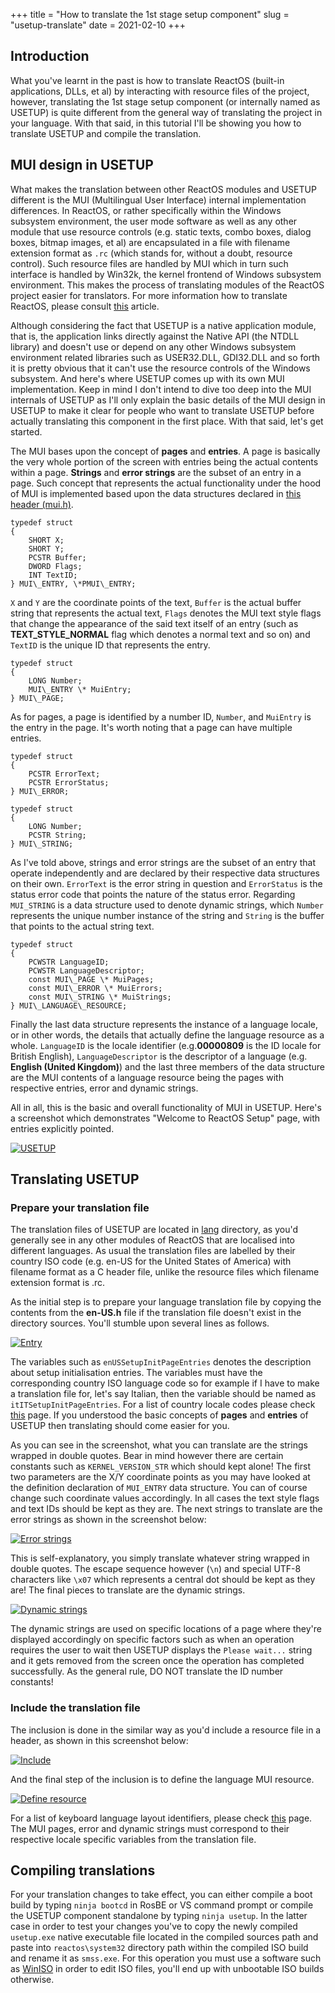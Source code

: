 +++
title = "How to translate the 1st stage setup component"
slug = "usetup-translate"
date = 2021-02-10
+++

## Introduction

What you've learnt in the past is how to translate ReactOS (built-in applications, DLLs, et al) by interacting with resource files of the project, however, translating the 1st stage setup component (or internally named as USETUP) is quite different from the general way of translating the project in your language. With that said, in this tutorial I'll be showing you how to translate USETUP and compile the translation.

## MUI design in USETUP

What makes the translation between other ReactOS modules and USETUP different is the MUI (Multilingual User Interface) internal implementation differences. In ReactOS, or rather specifically within the Windows subsystem environment, the user mode software as well as any other module that use resource controls (e.g. static texts, combo boxes, dialog boxes, bitmap images, et al) are encapsulated in a file with filename extension format as `.rc` (which stands for, without a doubt, resource control). Such resource files are handled by MUI which in turn such interface is handled by Win32k, the kernel frontend of Windows subsystem environment. This makes the process of translating modules of the ReactOS project easier for translators. For more information how to translate ReactOS, please consult [this](reactos-translate.html) article.

Although considering the fact that USETUP is a native application module, that is, the application links directly against the Native API (the NTDLL library) and doesn't use or depend on any other Windows subsystem environment related libraries such as USER32.DLL, GDI32.DLL and so forth it is pretty obvious that it can't use the resource controls of the Windows subsystem. And here's where USETUP comes up with its own MUI implementation. Keep in mind I don't intend to dive too deep into the MUI internals of USETUP as I'll only explain the basic details of the MUI design in USETUP to make it clear for people who want to translate USETUP before actually translating this component in the first place. With that said, let's get started.

The MUI bases upon the concept of **pages** and **entries**. A page is basically the very whole portion of the screen with entries being the actual contents within a page. **Strings** and **error strings** are the subset of an entry in a page. Such concept that represents the actual functionality under the hood of MUI is implemented based upon the data structures declared in [this header (mui.h)](https://github.com/reactos/reactos/blob/master/base/setup/usetup/mui.h).

```
typedef struct
{
    SHORT X;
    SHORT Y;
    PCSTR Buffer;
    DWORD Flags;
    INT TextID;
} MUI\_ENTRY, \*PMUI\_ENTRY;
```         

`X` and `Y` are the coordinate points of the text, `Buffer` is the actual buffer string that represents the actual text, `Flags` denotes the MUI text style flags that change the appearance of the said text itself of an entry (such as **TEXT\_STYLE\_NORMAL** flag which denotes a normal text and so on) and `TextID` is the unique ID that represents the entry.

```
typedef struct
{
    LONG Number;
    MUI\_ENTRY \* MuiEntry;
} MUI\_PAGE;
```         

As for pages, a page is identified by a number ID, `Number`, and `MuiEntry` is the entry in the page. It's worth noting that a page can have multiple entries.

```
typedef struct
{
    PCSTR ErrorText;
    PCSTR ErrorStatus;
} MUI\_ERROR;
```         

```
typedef struct
{
    LONG Number;
    PCSTR String;
} MUI\_STRING;
```         

As I've told above, strings and error strings are the subset of an entry that operate independently and are declared by their respective data structures on their own. `ErrorText` is the error string in question and `ErrorStatus` is the status error code that points the nature of the status error. Regarding `MUI_STRING` is a data structure used to denote dynamic strings, which `Number` represents the unique number instance of the string and `String` is the buffer that points to the actual string text.

```
typedef struct
{
    PCWSTR LanguageID;
    PCWSTR LanguageDescriptor;
    const MUI\_PAGE \* MuiPages;
    const MUI\_ERROR \* MuiErrors;
    const MUI\_STRING \* MuiStrings;
} MUI\_LANGUAGE\_RESOURCE;
```         

Finally the last data structure represents the instance of a language locale, or in other words, the details that actually define the language resource as a whole. `LanguageID` is the locale identifier (e.g.**00000809** is the ID locale for British English), `LanguageDescriptor` is the descriptor of a language (e.g. **English (United Kingdom)**) and the last three members of the data structure are the MUI contents of a language resource being the pages with respective entries, error and dynamic strings.

All in all, this is the basic and overall functionality of MUI in USETUP. Here's a screenshot which demonstrates "Welcome to ReactOS Setup" page, with entries explicitly pointed.

[![USETUP](../images/usetup-translate/usetup.png)](../images/usetup-translate/usetup.png)

## Translating USETUP

### Prepare your translation file

The translation files of USETUP are located in [lang](https://github.com/reactos/reactos/tree/master/base/setup/usetup/lang) directory, as you'd generally see in any other modules of ReactOS that are localised into different languages. As usual the translation files are labelled by their country ISO code (e.g. en-US for the United States of America) with filename format as a C header file, unlike the resource files which filename extension format is .rc.

As the initial step is to prepare your language translation file by copying the contents from the **en-US.h** file if the translation file doesn't exist in the directory sources. You'll stumble upon several lines as follows.

[![Entry](../images/usetup-translate/entry.png)](../images/usetup-translate/entry.png)

The variables such as `enUSSetupInitPageEntries` denotes the description about setup initialisation entries. The variables must have the corresponding country ISO language code so for example if I have to make a translation file for, let's say Italian, then the variable should be named as `itITSetupInitPageEntries`. For a list of country locale codes please check [this](https://www.fincher.org/Utilities/CountryLanguageList.shtml) page. If you understood the basic concepts of **pages** and **entries** of USETUP then translating should come easier for you.

As you can see in the screenshot, what you can translate are the strings wrapped in double quotes. Bear in mind however there are certain constants such as `KERNEL_VERSION_STR` which should kept alone! The first two parameters are the X/Y coordinate points as you may have looked at the definition declaration of `MUI_ENTRY` data structure. You can of course change such coordinate values accordingly. In all cases the text style flags and text IDs should be kept as they are. The next strings to translate are the error strings as shown in the screenshot below:

[![Error strings](../images/usetup-translate/errors.png)](../images/usetup-translate/errors.png)

This is self-explanatory, you simply translate whatever string wrapped in double quotes. The escape sequence however (`\n`) and special UTF-8 characters like `\x07` which represents a central dot should be kept as they are! The final pieces to translate are the dynamic strings.

[![Dynamic strings](../images/usetup-translate/strings.png)](../images/usetup-translate/strings.png)

The dynamic strings are used on specific locations of a page where they're displayed accordingly on specific factors such as when an operation requires the user to wait then USETUP displays the `Please wait...` string and it gets removed from the screen once the operation has completed successfully. As the general rule, DO NOT translate the ID number constants!

### Include the translation file

The inclusion is done in the similar way as you'd include a resource file in a header, as shown in this screenshot below:

[![Include](../images/usetup-translate/define.png)](../images/usetup-translate/define.png)

And the final step of the inclusion is to define the language MUI resource.

[![Define resource](../images/usetup-translate/define2.png)](../images/usetup-translate/define2.png)

For a list of keyboard language layout identifiers, please check [this](https://docs.microsoft.com/en-us/windows-hardware/manufacture/desktop/windows-language-pack-default-values) page. The MUI pages, error and dynamic strings must correspond to their respective locale specific variables from the translation file.

## Compiling translations

For your translation changes to take effect, you can either compile a boot build by typing `ninja bootcd` in RosBE or VS command prompt or compile the USETUP component standalone by typing `ninja usetup`. In the latter case in order to test your changes you've to copy the newly compiled `usetup.exe` native executable file located in the compiled sources path and paste into `reactos\system32` directory path within the compiled ISO build and rename it as `smss.exe`. For this operation you must use a software such as [WinISO](http://www.winiso.com) in order to edit ISO files, you'll end up with unbootable ISO builds otherwise.